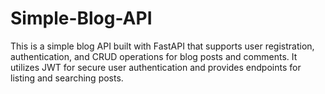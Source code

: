 # Simple-Blog-API
This is a simple blog API built with FastAPI that supports user registration, authentication, and CRUD operations for blog posts and comments. It utilizes JWT for secure user authentication and provides endpoints for listing and searching posts.
